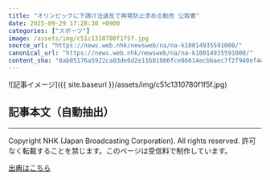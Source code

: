 ```yaml
---
title: "オリンピックに下請け法違反で再発防止求める勧告 公取委"
date: 2025-09-29 17:28:30 +0900
categories: ["スポーツ"]
image: /assets/img/c51c1310780f1f5f.jpg
source_url: "https://news.web.nhk/newsweb/na/na-k10014935591000/"
canonical_url: "https://news.web.nhk/newsweb/na/na-k10014935591000/"
content_sha: "8ab05176a5922ca83de6d2e11b81086fce86614ecbbaec7f2f940ef4e7323136"
---
```


![記事イメージ]({{ site.baseurl }}/assets/img/c51c1310780f1f5f.jpg)

## 記事本文（自動抽出）
<div><div class="_13tndsj2"><nav aria-label="フッターサイトナビゲーション" class="_13tndsj4"></nav><hr class="esl7kn2s esl7kn1l esl7kn1n _14xli2ae"><p class="esl7kn2s esl7kn1m esl7kn1o _1yvk0f68 _1lugom81">Copyright NHK (Japan Broadcasting Corporation). All rights reserved. 許可なく転載することを禁じます。このページは受信料で制作しています。</p></div></div>

[出典はこちら](https://news.web.nhk/newsweb/na/na-k10014935591000/)
